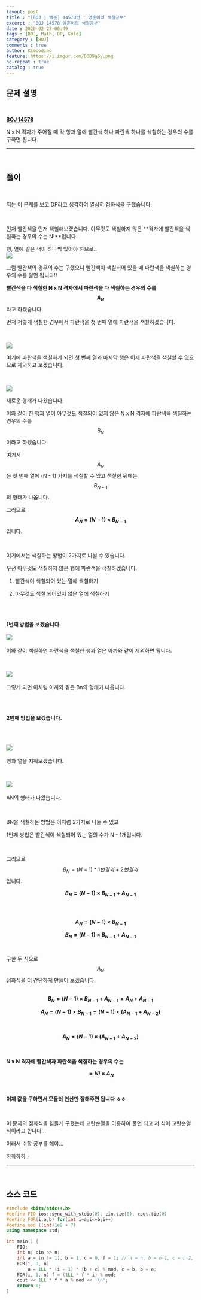 ```yaml
---
layout: post
title : "[BOJ | 백준] 14578번 : 영훈이의 색칠공부"
excerpt : "BOJ 14578 영훈이의 색칠공부"
date : 2020-02-27-00:49
tags : [BOJ, Math, DP, Gold]
category : [BOJ]
comments : true
author: Kimcoding
feature: https://i.imgur.com/DOD9gGy.png
no-repeat : true
catalog : true
---
```


## 문제 설명

<br/>

**[BOJ 14578](https://www.acmicpc.net/problem/14578)**


N x N 격자가 주어질 때 각 행과 열에 빨간색 하나 파란색 하나를 색칠하는 경우의 수를 구하면 됩니다.

---
<br/>

## 풀이

<br/>

저는 이 문제를 보고 DP라고 생각하여 열심히 점화식을 구했습니다.

<br/>

먼저 빨간색을 먼저 색칠해보겠습니다. 아무것도 색칠하지 않은 **격자에 빨간색을 색칠하는 경우의 수는 N!**입니다.

행, 열에 같은 색이 하나씩 있어야 하므로..
<br/>
![](https://i.imgur.com/DOD9gGy.png)
<br/>

그럼 빨간색의 경우의 수는 구했으니 빨간색이 색칠되어 있을 때 파란색을 색칠하는 경우의 수를 알면 됩니다!!

**빨간색을 다 색칠한 N x N 격자에서 파란색을 다 색칠하는 경우의 수를 $$A_N$$** 라고 하겠습니다.

먼저 저렇게 색칠한 경우에서 파란색을 첫 번째 열에 파란색을 색칠하겠습니다.

<br/>

![](https://i.imgur.com/xCmrBHR.png)
<br/>

여기에 파란색을 색칠하게 되면 첫 번째 열과 마지막 행은 이제 파란색을 색칠할 수 없으므로 제외하고 보겠습니다.

<br/>

![](https://i.imgur.com/HpDscFb.png)
<br/>

새로운 형태가 나왔습니다.

이와 같이 한 행과 열이 아무것도 색칠되어 있지 않은 N x N 격자에 파란색을 색칠하는 경우의 수를 $$B_N$$ 이라고 하겠습니다.

여기서 $$A_N$$은 첫 번째 열에 (N - 1) 가지를 색칠할 수 있고 색칠한 뒤에는 $$B_{N-1}$$의 형태가 나옵니다.

그러므로 **$$A_N = (N-1) \times B_{N-1}$$** 입니다.

<br/>

여기에서는 색칠하는 방법이 2가지로 나뉠 수 있습니다.

우선 아무것도 색칠하지 않은 행에 파란색을 색칠하겠습니다.

1. 빨간색이 색칠되어 있는 열에 색칠하기

2. 아무것도 색칠 되어있지 않은 열에 색칠하기

<br/>
<br/>


**1번째 방법을 보겠습니다.**
<br/><br/>
![](https://i.imgur.com/qR1SiB3.png)<br/><br/>
이와 같이 색칠하면 파란색을 색칠한 행과 열은 아까와 같이 제외하면 됩니다.

<br/>

![](https://i.imgur.com/5I0Nijs.png)<br/><br/>
그렇게 되면 이처럼 아까와 같은 Bn의 형태가 나옵니다.

<br/><br/>



**2번째 방법을 보겠습니다.**


<br/><br/>


![](https://i.imgur.com/LjIv6vF.png)<br/><br/>
행과 열을 지워보겠습니다.

<br/>

![](https://i.imgur.com/Vw5WPHA.png)<br/><br/>
AN의 형태가 나왔습니다.

<br/>

BN을 색칠하는 방법은 이처럼 2가지로 나눌 수 있고

1번째 방법은 빨간색이 색칠되어 있는 열의 수가 N - 1개입니다.

<br/>

그러므로 $$B_N = (N-1) * 1번 결과 + 2번 결과$$ 입니다.

**$$B_N = (N-1) \times B_{N-1} + A_{N-1}$$**<br/><br/>

**$$A_N = (N-1) \times B_{N-1}$$**

**$$B_N = (N-1) \times B_{N-1} + A_{N-1}$$**
<br/><br/>
구한 두 식으로 $$A_N$$ 점화식을 더 간단하게 만들어 보겠습니다.
<br/><br/>


**$$B_N = (N-1) \times B_{N-1} + A_{N-1} = A_N + A_{N-1}$$**

**$$A_N = (N-1) \times B_{N-1} = (N-1) \times (A_{N-1} + A_{N-2})$$**

<br/>

**$$A_N = (N-1) \times (A_{N-1} + A_{N-2})$$**

<br/>

**N x N 격자에 빨간색과 파란색을 색칠하는 경우의 수는**

**$$= N! \times A_N$$**

<br/>

**이제 값을 구하면서 모듈러 연산만 잘해주면 됩니다 ㅎㅎ**

<br/>

이 문제의 점화식을 힘들게 구했는데 교란순열을 이용하여 풀면 되고 저 식이 교란순열 식이라고 합니다...

이래서 수학 공부를 해야...

하하하하ㅏ



---

<br/>

## <i class="fa fa-code"></i> 소스 코드

```cpp
#include <bits/stdc++.h>
#define FIO ios::sync_with_stdio(0), cin.tie(0), cout.tie(0)
#define FOR(i,a,b) for(int i=a;i<=b;i++)
#define mod ((int)1e9 + 7)
using namespace std;

int main() {
	FIO;
	int n; cin >> n;
	int a = (n != 1), b = 1, c = 0, f = 1; // a = n, b = n-1, c = n-2, f = n!
	FOR(i, 3, n)
		a = 1LL * (i - 1) * (b + c) % mod, c = b, b = a;
	FOR(i, 1, n) f = (1LL * f * i) % mod;
	cout << 1LL * f * a % mod << '\n';
	return 0;
}
```

